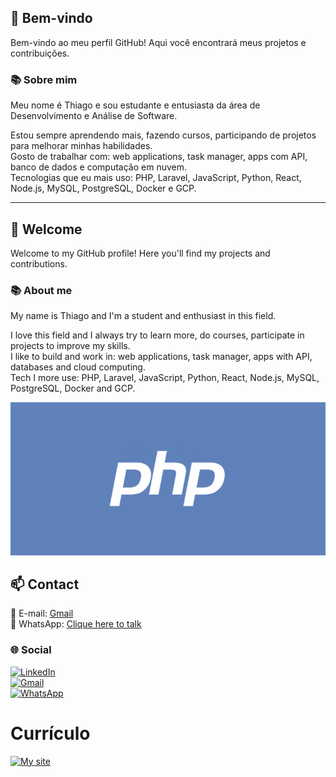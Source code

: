 ## 👋 Bem-vindo

Bem-vindo ao meu perfil GitHub! Aqui você encontrará meus projetos e contribuições.  

### 📚 Sobre mim

Meu nome é Thiago e sou estudante e entusiasta da área de Desenvolvimento e Análise de Software.  

Estou sempre aprendendo mais, fazendo cursos, participando de projetos para melhorar minhas habilidades.  
Gosto de trabalhar com: web applications, task manager, apps com API, banco de dados e computação em nuvem.  
Tecnologias que eu mais uso: PHP, Laravel, JavaScript, Python, React, Node.js, MySQL, PostgreSQL, Docker e GCP.  

---

## 👋 Welcome

Welcome to my GitHub profile! Here you'll find my projects and contributions.  

### 📚 About me

My name is Thiago and I'm a student and enthusiast in this field.  

I love this field and I always try to learn more, do courses, participate in projects to improve my skills.  
I like to build and work in: web applications, task manager, apps with API, databases and cloud computing.  
Tech I more use: PHP, Laravel, JavaScript, Python, React, Node.js, MySQL, PostgreSQL, Docker and GCP.  

<p align="center">
  <img src="assets/php.png" alt="Screenshot" width="600"/>
</p>

## 📫 Contact

📧 E-mail: [Gmail](mailto:seuemail@exemplo.com)  
📱 WhatsApp: [Clique here to talk](https://wa.me/5521987654321)  

### 🌐 Social

[![LinkedIn](https://img.shields.io/badge/LinkedIn-0077B5?style=for-the-badge&logo=linkedin&logoColor=white)](https://linkedin.com/in/thiago-de-carvalho-02b925271)  
[![Gmail](https://img.shields.io/badge/Gmail-D14836?style=for-the-badge&logo=gmail&logoColor=white)](mailto:tcarva94@gmail.com)   
[![WhatsApp](https://img.shields.io/badge/WhatsApp-25D366?style=for-the-badge&logo=whatsapp&logoColor=white)](https://wa.me/5521972974602)  

# Currículo

[![My site](https://img.shields.io/badge/Currículo-4285F4?style=for-the-badge&logo=googledrive&logoColor=white)](https://onlinecurriculo.com.br/r/eo2yTQt2e)
